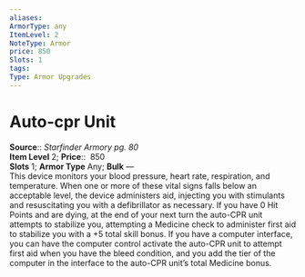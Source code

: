 ```yaml
---
aliases: 
ArmorType: any
ItemLevel: 2
NoteType: Armor
price: 850
Slots: 1
tags: 
Type: Armor Upgrades
---
```


# Auto-cpr Unit

**Source**:: _Starfinder Armory pg. 80_  
**Item Level** 2;
**Price**::  850  
**Slots** 1; **Armor Type** Any; **Bulk** —  
This device monitors your blood pressure, heart rate, respiration, and temperature. When one or more of these vital signs falls below an acceptable level, the device administers aid, injecting you with stimulants and resuscitating you with a defibrillator as necessary. If you have 0 Hit Points and are dying, at the end of your next turn the auto-CPR unit attempts to stabilize you, attempting a Medicine check to administer first aid to stabilize you with a +5 total skill bonus. If you have a computer interface, you can have the computer control activate the auto-CPR unit to attempt first aid when you have the bleed condition, and you add the tier of the computer in the interface to the auto-CPR unit’s total Medicine bonus.
